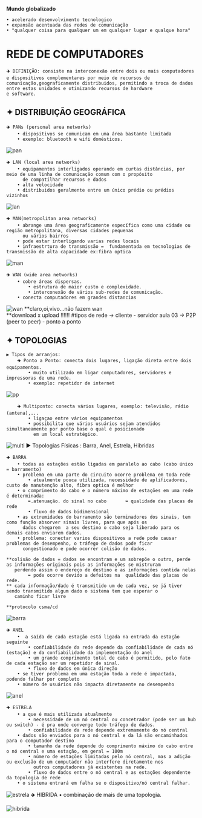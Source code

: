 **Mundo globalizado**

	• acelerado desenvolvimento tecnologico
	• expansão acentuada das redes de comunicação
	• "qualquer coisa para qualquer um em qualquer lugar e qualque hora"

# REDE DE COMPUTADORES

 	🡺 DEFINIÇÃO: consiste na interconexão entre dois ou mais computadores e dispositivos complementares por meio de recursos de 
  	comunicação,geograficamente distribuidos, permitindo a troca de dados entre estas unidades e otimizando recursos de hardware 
   	e software.

## ✦ DISTRIBUIÇÃO GEOGRÁFICA

	🡺 PANs (personal area networks) 
		• dispositivos se comunicam em uma área bastante limitada
		• exemplo: bluetooth e wifi domésticos.
![pan](https://github.com/vanessacezarn/3_Semestre/blob/3a9f2b2e21a68e8d90a43feee05587574e28a336/Comunica%C3%A7%C3%A3o%20de%20Dados/imagens/aula%202/pan.png)

	🡺 LAN (local area networks) 
		• equipamentos interligados operando em curtas distâncias, por meio de uma linha de comunicação comum com o propósito 
  		  de compatilhar recursos e dados 
		• alta velocidade
		• distribuidos geralmente entre um único prédio ou prédios vizinhos
![lan](https://github.com/vanessacezarn/3_Semestre/blob/3a9f2b2e21a68e8d90a43feee05587574e28a336/Comunica%C3%A7%C3%A3o%20de%20Dados/imagens/aula%202/lan.png)

	🡺 MAN(metropolitan area networks) 
		• abrange uma área geograficamente específica como uma cidade ou região metropolitana, diversas cidades pequenas 
  		  ou vários bairros
 		• pode estar interligando varias redes locais 
 		• infraestrtura de transmissão =  fundamentada em tecnologias de transmissão de alta capacidade ex:fibra optica
![man](https://github.com/vanessacezarn/3_Semestre/blob/3a9f2b2e21a68e8d90a43feee05587574e28a336/Comunica%C3%A7%C3%A3o%20de%20Dados/imagens/aula%202/man.png)

	🡺 WAN (wide area networks) 
		• cobre áreas dispersas.
       		• estrutura de maior custo e complexidade.   
        	• interconexão de vários sub-redes de comunicação.
		• conecta computadores em grandes distancias 
![wan](https://github.com/vanessacezarn/3_Semestre/blob/3a9f2b2e21a68e8d90a43feee05587574e28a336/Comunica%C3%A7%C3%A3o%20de%20Dados/imagens/aula%202/wan.png)
		**claro,oi,vivo...não fazem wan  
		**download x upload !!!!!!
		#tipos de rede -> cliente - servidor
   		 aula 03    -> P2P (peer to peer) - ponto a ponto 

## ✦ TOPOLOGIAS

    ▶ Tipos de arranjos: 
		🡺 Ponto a Ponto: conecta dois lugares, ligação direta entre dois equipamentos.
			• muito utilizado em ligar computadores, servidores e impressoras de uma rede.
 			• exemplo: repetidor de internet 
![pp](https://github.com/vanessacezarn/3_Semestre/blob/3a9f2b2e21a68e8d90a43feee05587574e28a336/Comunica%C3%A7%C3%A3o%20de%20Dados/imagens/aula%202/ponto%20a%20ponto.png)    

 		🡺 Multiponto: conecta vários lugares, exemplo: televisão, rádio (antena),...
 			• ligaçao entre vários equipamentos
			• possibilita que vários usuários sejam atendidos simultaneamente por ponto base o qual é posicionado 
   			  em um local estratégico. 
 
![multi](https://github.com/vanessacezarn/3_Semestre/blob/3a9f2b2e21a68e8d90a43feee05587574e28a336/Comunica%C3%A7%C3%A3o%20de%20Dados/imagens/aula%202/multiponto.png)
    ▶ Topologias Físicas : Barra, Anel, Estrela, Hibridas
    
	🡺 BARRA
		• todas as estações estão ligadas em paralelo ao cabo (cabo único = barramento)
       	• problema em uma parte do circuito ocorre problema em toda rede
        	• atualmente pouca utilizada, necessidade de aplificadores, custo de manutenção alto, fibra optica é melhor
       	• o comprimento do cabo e o número máximo de estações em uma rede é determinada: 
			➥.atenuação. do sinal no cabo		➥ qualidade das placas de rede
        	• fluxo de dados bidimensional 
	 	• as extremidades do barramento são terminadores dos sinais, tem como função absorver sinais livres, para que após os 
   		  dados chegarem  a seu destino o cabo seja liberado para os demais cabos enviarem dados.
		• problema: conectar varios dispositivos a rede pode causar problemas de desempenho, o tráfego de dados pode ficar 
  		  congestionado e pode ocorrer colisão de dados.
      
	**colisão de dados = dados se encontram e um sobrepõe o outro, perde as informações originais pois as informações se mistruram
 	   perdendo assim o endereço de destino e as informações contida nelas 
	     	➥ pode ocorre devido a defeitos na  qualidade das placas de rede. 
	** cada informação/dado é transmitido um de cada vez, se já tiver sendo transmitido algum dado o sistema tem que esperar o 
 	   caminho ficar livre

	**protocolo csma/cd
![barra](https://github.com/vanessacezarn/3_Semestre/blob/3a9f2b2e21a68e8d90a43feee05587574e28a336/Comunica%C3%A7%C3%A3o%20de%20Dados/imagens/aula%202/barra.png)

	🡺 ANEL 
		•  a saída de cada estação está ligada na entrada da estação seguinte 
        	• confiabilidade da rede depende da confiabilidade de cada nó (estação) e da confiabilidade da implementação do anel
        	• um grande comprimento total de cabo é permitido, pelo fato de cada estação ser um repetidor de sinal.
        	• fluxo de dados em única direção 
		• se tiver problema em uma estação toda a rede é impactada, podendo falhar por completo
		• número de usuários não impacta diretamente no desempenho   
![anel](https://github.com/vanessacezarn/3_Semestre/blob/3a9f2b2e21a68e8d90a43feee05587574e28a336/Comunica%C3%A7%C3%A3o%20de%20Dados/imagens/aula%202/anel.png)

	🡺 ESTRELA
		• a que é mais utilizada atualmente
        	• necessidade de um nó central ou concetrador (pode ser um hub ou switch) - é pra onde converge todo tráfego de dados. 
       	 	• confiabilidade da rede depende extremamente do nó central
		• dados são enviados para o nó central e da lá são encaminhados para o computador destino
       	 	• tamanho da rede depende do comprimento máximo do cabo entre o nó central e uma estação, em geral = 100m
        	• número de estações limitadas pelo nó central, mas a adição ou exclusão de um computador não interfere diretamente nos 
	          outros computadores já existentes na rede.
	        • fluxo de dados entre o nó central e as estações dependente da topologia de rede
		• o sistema entrará em falha se o dispositivo/nó central falhar.
![estrela](https://github.com/vanessacezarn/3_Semestre/blob/3a9f2b2e21a68e8d90a43feee05587574e28a336/Comunica%C3%A7%C3%A3o%20de%20Dados/imagens/aula%202/estrela.png)
	🡺 HIBRIDA
		• combinação de mais de uma topologia.

![hibrida](https://github.com/vanessacezarn/3_Semestre/blob/3a9f2b2e21a68e8d90a43feee05587574e28a336/Comunica%C3%A7%C3%A3o%20de%20Dados/imagens/aula%202/hibrida.png)


















